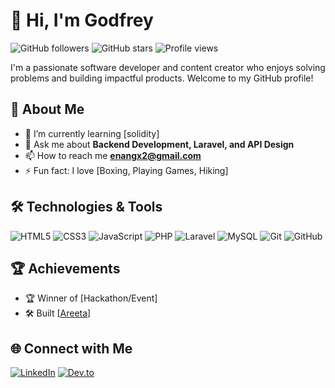 # 👋 Hi, I'm Godfrey

![GitHub followers](https://img.shields.io/github/followers/your-username?style=social)
![GitHub stars](https://img.shields.io/github/stars/your-username?style=social)
![Profile views](https://komarev.com/ghpvc/?username=your-username&style=flat-square)

I'm a passionate software developer and content creator who enjoys solving problems and building impactful products. Welcome to my GitHub profile!

## 🚀 About Me

- 🌱 I’m currently learning [solidity]
- 💬 Ask me about **Backend Development, Laravel, and API Design**
- 📫 How to reach me **enangx2@gmail.com**
- ⚡ Fun fact: I love [Boxing, Playing Games, Hiking]

## 🛠️ Technologies & Tools

![HTML5](https://img.shields.io/badge/-HTML5-E34F26?logo=html5&logoColor=white&style=flat)
![CSS3](https://img.shields.io/badge/-CSS3-1572B6?logo=css3&logoColor=white&style=flat)
![JavaScript](https://img.shields.io/badge/-JavaScript-F7DF1E?logo=javascript&logoColor=black&style=flat)
![PHP](https://img.shields.io/badge/-PHP-777BB4?logo=php&logoColor=white&style=flat)
![Laravel](https://img.shields.io/badge/-Laravel-FF2D20?logo=laravel&logoColor=white&style=flat)
![MySQL](https://img.shields.io/badge/-MySQL-4479A1?logo=mysql&logoColor=white&style=flat)
![Git](https://img.shields.io/badge/-Git-F05032?logo=git&logoColor=white&style=flat)
![GitHub](https://img.shields.io/badge/-GitHub-181717?logo=github&logoColor=white&style=flat)

## 🏆 Achievements

- 🏆 Winner of [Hackathon/Event]
- 🛠 Built [[Areeta](http://myareeta.com/)]

## 🌐 Connect with Me

[![LinkedIn](https://img.shields.io/badge/-LinkedIn-0077B5?logo=linkedin&logoColor=white&style=flat)](https://www.linkedin.com/in/godfrey-programmer/)
[![Dev.to](https://img.shields.io/badge/-Dev.to-0A0A0A?logo=dev.to&logoColor=white&style=flat)](https://dev.to/godfrey_enang)

